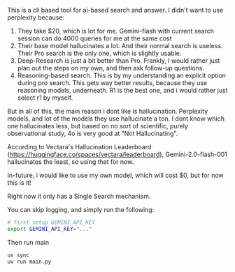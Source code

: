 This is a cli based tool for ai-based search and answer. I didn't want to use perplexity because:

1. They take $20, which is lot for me. Gemini-flash with current search session can do 4000 queries for me at the same cost
2. Their base model hallucinates a lot. And their normal search is useless. Their Pro search is the only one, which is slightly usable.
3. Deep-Research is just a bit better than Pro. Frankly, I would rather just plan out the steps on my own, and then ask follow-up questions.
4. Reasoning-based search. This is by my understanding an explicit option during pro search. This gets way better results, because they use reasoning models, underneath. R1 is the best one, and i would rather just select r1 by myself.

But in all of this, the main reason i dont like is hallucination. Perplexity models, and lot of the models they use hallucinate a ton. I dont know which one hallucinates less, but based on no sort of scientific, purely observational study, 4o is very good at "Not Hallucinating".

According to Vectara's Hallucination Leaderboard (https://huggingface.co/spaces/vectara/leaderboard), Gemini-2.0-flash-001 hallucinates the least, so using that for now.

In-future, i would like to use my own model, which will cost $0, but for now this is it!

Right now it only has a Single Search mechanism.

You can skip logging, and simply run the following:
```bash
# first setup GEMINI_API_KEY
export GEMINI_API_KEY="..."
```
Then run main
```bash
uv sync
uv run main.py
```
